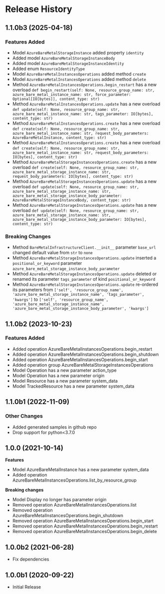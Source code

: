 # Release History

## 1.1.0b3 (2025-04-18)

### Features Added

  - Model `AzureBareMetalStorageInstance` added property `identity`
  - Added model `AzureBareMetalStorageInstanceBody`
  - Added model `AzureBareMetalStorageInstanceIdentity`
  - Added enum `ResourceIdentityType`
  - Model `AzureBareMetalInstancesOperations` added method `create`
  - Model `AzureBareMetalInstancesOperations` added method `delete`
  - Method `AzureBareMetalInstancesOperations.begin_restart` has a new overload `def begin_restart(self: None, resource_group_name: str, azure_bare_metal_instance_name: str, force_parameter: Optional[IO[bytes]], content_type: str)`
  - Method `AzureBareMetalInstancesOperations.update` has a new overload `def update(self: None, resource_group_name: str, azure_bare_metal_instance_name: str, tags_parameter: IO[bytes], content_type: str)`
  - Method `AzureBareMetalInstancesOperations.create` has a new overload `def create(self: None, resource_group_name: str, azure_bare_metal_instance_name: str, request_body_parameters: AzureBareMetalInstance, content_type: str)`
  - Method `AzureBareMetalInstancesOperations.create` has a new overload `def create(self: None, resource_group_name: str, azure_bare_metal_instance_name: str, request_body_parameters: IO[bytes], content_type: str)`
  - Method `AzureBareMetalStorageInstancesOperations.create` has a new overload `def create(self: None, resource_group_name: str, azure_bare_metal_storage_instance_name: str, request_body_parameters: IO[bytes], content_type: str)`
  - Method `AzureBareMetalStorageInstancesOperations.update` has a new overload `def update(self: None, resource_group_name: str, azure_bare_metal_storage_instance_name: str, azure_bare_metal_storage_instance_body_parameter: AzureBareMetalStorageInstanceBody, content_type: str)`
  - Method `AzureBareMetalStorageInstancesOperations.update` has a new overload `def update(self: None, resource_group_name: str, azure_bare_metal_storage_instance_name: str, azure_bare_metal_storage_instance_body_parameter: IO[bytes], content_type: str)`

### Breaking Changes

  - Method `BareMetalInfrastructureClient.__init__` parameter `base_url` changed default value from `str` to `none`
  - Method `AzureBareMetalStorageInstancesOperations.update` inserted a `positional_or_keyword` parameter `azure_bare_metal_storage_instance_body_parameter`
  - Method `AzureBareMetalStorageInstancesOperations.update` deleted or renamed its parameter `tags_parameter` of kind `positional_or_keyword`
  - Method `AzureBareMetalStorageInstancesOperations.update` re-ordered its parameters from `['self', 'resource_group_name', 'azure_bare_metal_storage_instance_name', 'tags_parameter', 'kwargs']` to `['self', 'resource_group_name', 'azure_bare_metal_storage_instance_name', 'azure_bare_metal_storage_instance_body_parameter', 'kwargs']`

## 1.1.0b2 (2023-10-23)

### Features Added

  - Added operation AzureBareMetalInstancesOperations.begin_restart
  - Added operation AzureBareMetalInstancesOperations.begin_shutdown
  - Added operation AzureBareMetalInstancesOperations.begin_start
  - Added operation group AzureBareMetalStorageInstancesOperations
  - Model Operation has a new parameter action_type
  - Model Operation has a new parameter origin
  - Model Resource has a new parameter system_data
  - Model TrackedResource has a new parameter system_data

## 1.1.0b1 (2022-11-09)

### Other Changes

  - Added generated samples in github repo
  - Drop support for python<3.7.0

## 1.0.0 (2021-10-14)

**Features**

  - Model AzureBareMetalInstance has a new parameter system_data
  - Added operation AzureBareMetalInstancesOperations.list_by_resource_group

**Breaking changes**

  - Model Display no longer has parameter origin
  - Removed operation AzureBareMetalInstancesOperations.list
  - Removed operation AzureBareMetalInstancesOperations.begin_shutdown
  - Removed operation AzureBareMetalInstancesOperations.begin_start
  - Removed operation AzureBareMetalInstancesOperations.begin_restart
  - Removed operation AzureBareMetalInstancesOperations.begin_delete

## 1.0.0b2 (2021-06-28)

* Fix dependencies

## 1.0.0b1 (2020-09-22)

* Initial Release
